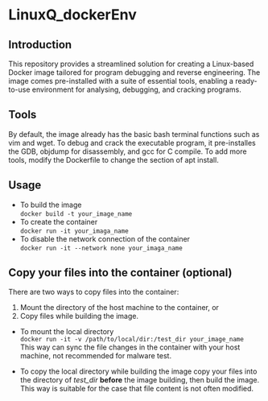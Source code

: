 # LinuxQ_dockerEnv
## Introduction
This repository provides a streamlined solution for creating a Linux-based Docker image tailored for program debugging and reverse engineering. The image comes pre-installed with a suite of essential tools, enabling a ready-to-use environment for analysing, debugging, and cracking programs.  
## Tools
By default, the image already has the basic bash terminal functions such as vim and wget. To debug and crack the executable program, it pre-installes the GDB, objdump for disassembly, and gcc for C compile. To add more tools, modify the Dockerfile to change the section of apt install.
## Usage
- To build the image  
`docker build -t your_image_name`
- To create the container   
`docker run -it your_imaga_name` 
- To disable the network connection of the container   
`docker run -it --network none your_imaga_name`

## Copy your files into the container (optional)
There are two ways to copy files into the container: 
1. Mount the directory of the host machine to the container, or 
2. Copy files while building the image. 
- To mount the local directory   
`docker run -it -v /path/to/local/dir:/test_dir your_image_name`   
This way can sync the file changes in the container with your host machine, not recommended for malware test. 

- To copy the local directory while building the image
copy your files into the directory of *test_dir* **before** the image building, then build the image.   
This way is suitable for the case that file content is not often modified.


